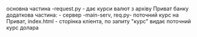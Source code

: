 основна частина -request.py - дає курси валют з архіву Приват банку<br>
додаткова частина: - сервер -main-serv, req.py- поточний курс на Приват, index.html - сторінка кліента, по запиту "курс" видає поточний курс долара
